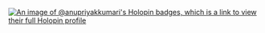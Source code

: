 <!--
## Hey there 😄

**anupriyakkumari/anupriyakkumari** is a ✨ _special_ ✨ repository because its `README.md` (this file) appears on your GitHub profile.

Here are some ideas to get you started:

⚡ I have successfully completed HacktoberFest 2024
- 🌱 I’m currently learning ...
- 👯 I’m looking to collaborate on ...
- 🤔 I’m looking for help with ...
- 💬 Ask me about ...
- 📫 How to reach me: ...
- 👋Pronouns: ...
- 🔭 Fun fact: ...
-->
[![An image of @anupriyakkumari's Holopin badges, which is a link to view their full Holopin profile](https://holopin.me/anupriyakkumari)](https://holopin.io/@anupriyakkumari)
